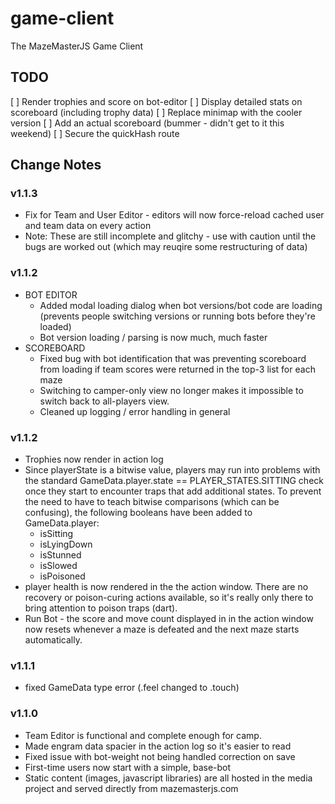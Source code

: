 # game-client

The MazeMasterJS Game Client

## TODO

[ ] Render trophies and score on bot-editor
[ ] Display detailed stats on scoreboard (including trophy data)
[ ] Replace minimap with the cooler version
[ ] Add an actual scoreboard (bummer - didn't get to it this weekend)
[ ] Secure the quickHash route

## Change Notes

### v1.1.3

- Fix for Team and User Editor - editors will now force-reload cached user and team data on every action
- Note: These are still incomplete and glitchy - use with caution until the bugs are worked out (which may reuqire some restructuring of data)

### v1.1.2

- BOT EDITOR
  - Added modal loading dialog when bot versions/bot code are loading (prevents people switching versions or running bots before they're loaded)
  - Bot version loading / parsing is now much, much faster
- SCOREBOARD
  - Fixed bug with bot identification that was preventing scoreboard from loading if team scores were returned in the top-3 list for each maze
  - Switching to camper-only view no longer makes it impossible to switch back to all-players view.
  - Cleaned up logging / error handling in general

### v1.1.2

- Trophies now render in action log
- Since playerState is a bitwise value, players may run into problems with the standard GameData.player.state == PLAYER_STATES.SITTING check once they start to encounter traps that add additional states. To prevent the need to have to teach bitwise comparisons (which can be confusing), the following booleans have been added to GameData.player:
  - isSitting
  - isLyingDown
  - isStunned
  - isSlowed
  - isPoisoned
- player health is now rendered in the the action window. There are no recovery or poison-curing actions available, so it's really only there to bring attention to poison traps (dart).
- Run Bot - the score and move count displayed in in the action window now resets whenever a maze is defeated and the next maze starts automatically.

### v1.1.1

- fixed GameData type error (.feel changed to .touch)

### v1.1.0

- Team Editor is functional and complete enough for camp.
- Made engram data spacier in the action log so it's easier to read
- Fixed issue with bot-weight not being handled correction on save
- First-time users now start with a simple, base-bot
- Static content (images, javascript libraries) are all hosted in the media project and served directly from mazemasterjs.com
